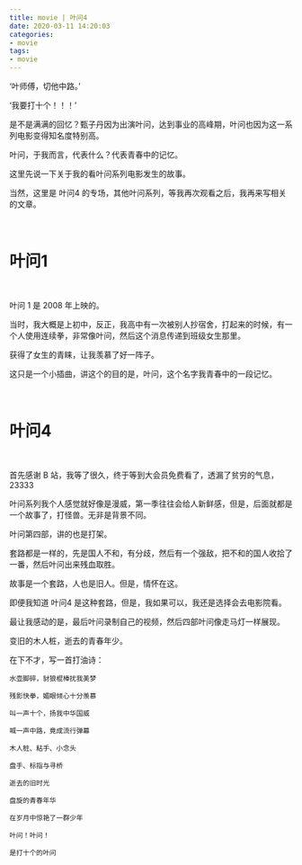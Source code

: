 ```yaml
---
title: movie | 叶问4
date: 2020-03-11 14:20:03
categories:
- movie
tags:
- movie
---
```

‘叶师傅，切他中路。’

‘我要打十个！！！’

是不是满满的回忆？甄子丹因为出演叶问，达到事业的高峰期，叶问也因为这一系列电影变得知名度特别高。

叶问，于我而言，代表什么？代表青春中的记忆。

<!-- more -->

这里先说一下关于我的看叶问系列电影发生的故事。

当然，这里是 叶问4 的专场，其他叶问系列，等我再次观看之后，我再来写相关的文章。

<br/>

# 叶问1

<br/>

叶问 1 是 2008 年上映的。

当时，我大概是上初中，反正，我高中有一次被别人抄宿舍，打起来的时候，有一个人使用连续拳，非常像叶问，然后这个消息传递到班级女生那里。

获得了女生的青睐，让我羡慕了好一阵子。

这只是一个小插曲，讲这个的目的是，叶问，这个名字我青春中的一段记忆。

<br/>

# 叶问4

<br/>

首先感谢 B 站，我等了很久，终于等到大会员免费看了，透漏了贫穷的气息，23333

叶问系列我个人感觉就好像是漫威，第一季往往会给人新鲜感，但是，后面就都是一个故事了，打怪兽。无非是背景不同。

叶问第四部，讲的也是打架。

套路都是一样的，先是国人不和，有分歧，然后有一个强敌，把不和的国人收拾了一番，然后叶问出来残血取胜。

故事是一个套路，人也是旧人。但是，情怀在这。

即便我知道 叶问4 是这种套路，但是，我如果可以，我还是选择会去电影院看。

最让我感动的是，最后叶问录制自己的视频，然后四部叶问像走马灯一样展现。

变旧的木人桩，逝去的青春年少。

在下不才，写一首打油诗：

	水壶脚碎，豺狼棍棒扰我美梦

	残影快拳，媚眼倾心十分羡慕

	叫一声十个，扬我中华国威

	喊一声中路，竟成流行弹幕

	木人桩、粘手、小念头

	盘手、标指与寻桥

	逝去的旧时光

	盘旋的青春年华

	在岁月中惊艳了一群少年

	叶问！叶问！

	是打十个的叶问



